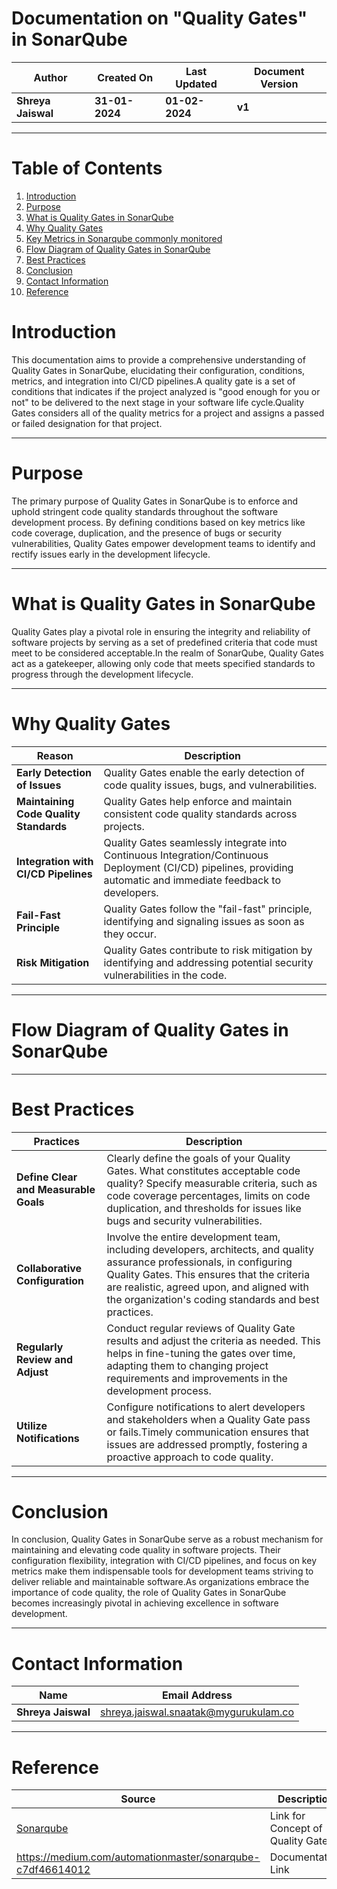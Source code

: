 # Documentation on "Quality Gates" in SonarQube

| **Author** | **Created On** | **Last Updated** | **Document Version** |
| ---------- | -------------- | ---------------- | -------------------- |
| **Shreya Jaiswal** | **31-01-2024** | **01-02-2024** | **v1** |

***

# Table of Contents

1. [Introduction](#introduction)
2. [Purpose](#purpose)
3. [What is Quality Gates in SonarQube](#what-is-quality-gates-in-sonarqube)
4. [Why Quality Gates](#why-quality-gates)
5. [Key Metrics in Sonarqube commonly monitored](#key-metrics-in-sonarqube-commonly-monitored)
6. [Flow Diagram of Quality Gates in SonarQube](#flow-diagram-of-quality-gates-in-sonarqube)
7. [Best Practices](#best-practices)
8. [Conclusion](#conclusion)
9. [Contact Information](#contact-information)
10. [Reference](#reference)

# Introduction

This documentation aims to provide a comprehensive understanding of Quality Gates in SonarQube, elucidating their configuration, conditions, metrics, and integration into CI/CD pipelines.A quality gate is a set of conditions that indicates if the project analyzed is "good enough for you or not" to be delivered to the next stage in your software life cycle.Quality Gates considers all of the quality metrics for a project and assigns a passed or failed designation for that project.

***

# Purpose

The primary purpose of Quality Gates in SonarQube is to enforce and uphold stringent code quality standards throughout the software development process. By defining conditions based on key metrics like code coverage, duplication, and the presence of bugs or security vulnerabilities, Quality Gates empower development teams to identify and rectify issues early in the development lifecycle. 

***

# What is Quality Gates in SonarQube

Quality Gates play a pivotal role in ensuring the integrity and reliability of software projects by serving as a set of predefined criteria that code must meet to be considered acceptable.In the realm of SonarQube, Quality Gates act as a gatekeeper, allowing only code that meets specified standards to progress through the development lifecycle. 

***

# Why Quality Gates

| **Reason** | **Description** |
| ---------- | --------------- |
| **Early Detection of Issues** | Quality Gates enable the early detection of code quality issues, bugs, and vulnerabilities. |
| **Maintaining Code Quality Standards** | Quality Gates help enforce and maintain consistent code quality standards across projects. |
| **Integration with CI/CD Pipelines** | Quality Gates seamlessly integrate into Continuous Integration/Continuous Deployment (CI/CD) pipelines, providing automatic and immediate feedback to developers. |
| **Fail-Fast Principle** | Quality Gates follow the "fail-fast" principle, identifying and signaling issues as soon as they occur. |
| **Risk Mitigation** | Quality Gates contribute to risk mitigation by identifying and addressing potential security vulnerabilities in the code.|

***

# Flow Diagram of Quality Gates in SonarQube

***

# Best Practices

| **Practices** | **Description** |
| ------------- | --------------- |
| **Define Clear and Measurable Goals** | Clearly define the goals of your Quality Gates. What constitutes acceptable code quality? Specify measurable criteria, such as code coverage percentages, limits on code duplication, and thresholds for issues like bugs and security vulnerabilities. |
| **Collaborative Configuration** | Involve the entire development team, including developers, architects, and quality assurance professionals, in configuring Quality Gates. This ensures that the criteria are realistic, agreed upon, and aligned with the organization's coding standards and best practices. |
| **Regularly Review and Adjust** | Conduct regular reviews of Quality Gate results and adjust the criteria as needed. This helps in fine-tuning the gates over time, adapting them to changing project requirements and improvements in the development process. |
| **Utilize Notifications** | Configure notifications to alert developers and stakeholders when a Quality Gate pass or fails.Timely communication ensures that issues are addressed promptly, fostering a proactive approach to code quality.|

***

# Conclusion

In conclusion, Quality Gates in SonarQube serve as a robust mechanism for maintaining and elevating code quality in software projects. Their configuration flexibility, integration with CI/CD pipelines, and focus on key metrics make them indispensable tools for development teams striving to deliver reliable and maintainable software.As organizations embrace the importance of code quality, the role of Quality Gates in SonarQube becomes increasingly pivotal in achieving excellence in software development.

***

# Contact Information

| **Name** | **Email Address** |
| -------- | ----------------- |
| **Shreya Jaiswal** | shreya.jaiswal.snaatak@mygurukulam.co |

***

# Reference

| **Source** | **Description** |
| ---------- | --------------- |
|[Sonarqube](https://docs.sonarsource.com/sonarqube/latest/userguide/qualitygates/#:~:text=Quality%20gates%20can%20be%20accessed,Quality%20Profiles%20and%20Gates%20permission.) | Link for Concept of Quality Gates |
|   https://medium.com/automationmaster/sonarqube-c7df46614012 | Documentation Link |


